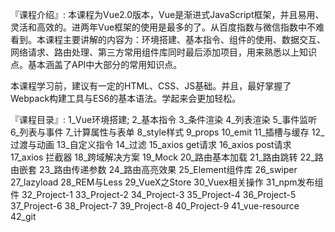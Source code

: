 『课程介绍』:
本课程为Vue2.0版本，Vue是渐进式JavaScript框架，并且易用、灵活和高效的。进两年Vue框架的使用是最多的了。从百度指数与微信指数中不难看到。本课程主要讲解的内容为：环境搭建、基本指令、组件的使用、数据交互、网络请求、路由处理、第三方常用组件库同时最后添加项目，用来熟悉以上知识点。基本涵盖了API中大部分的常用知识点。

本课程学习前，建议有一定的HTML、CSS、JS基础。并且，最好掌握了Webpack构建工具与ES6的基本语法。学起来会更加轻松。

『课程目录』:
1_Vue环境搭建;
2_基本指令
3_条件渲染
4_列表渲染
5_事件监听
6_列表与事件
7_计算属性与表单
8_style样式
9_props
10_emit
11_插槽与缓存
12_过渡与动画
13_自定义指令
14_过滤
15_axios get请求
16_axios post请求
17_axios 拦截器
18_跨域解决方案
19_Mock
20_路由基本加载
21_路由跳转
22_路由嵌套
23_路由传递参数
24_路由高亮效果
25_Element组件库
26_swiper
27_lazyload
28_REM与Less
29_VueX之Store
30_Vuex相关操作
31_npm发布组件
32_Project-1
33_Project-2
34_Project-3
35_Project-4
36_Project-5
37_Project-6
38_Project-7
39_Project-8
40_Project-9
41_vue-resource
42_git
